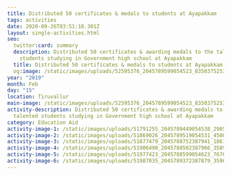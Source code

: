 ```yaml
---
title: Distributed 50 certificates & medals to students at Ayapakkam
tags: activities
date: 2020-09-26T03:51:18.301Z
layout: single-activities.html
seo:
  twitter:card: summary
  description: Distributed 50 certificates & awarding medals to the talented
    students studying in Government high school at Ayapakkam
  title: Distributed 50 certificates & medals to students at Ayapakkam
  og:image: /static/images/uploads/52595376_2045789599054523_8350375253397995520_o_2045789595721190.jpg
year: "2019"
month: Feb
day: "15"
location: Tiruvallur
main-image: /static/images/uploads/52595376_2045789599054523_8350375253397995520_o_2045789595721190.jpg
activity-description: Distributed 50 certificates & awarding medals to the
  talented students studying in Government high school at Ayapakkam
category: Education Aid
activity-image-1: /static/images/uploads/51791255_2045789449054538_290537430719660032_o_2045789442387872.jpg
activity-image-2: /static/images/uploads/51869026_2045789519054531_4500509084868411392_o_2045789515721198.jpg
activity-image-3: /static/images/uploads/51877479_2045788752387941_1861647458417770496_o_2045788739054609.jpg
activity-image-4: /static/images/uploads/51906490_2045788502387966_3589998905997131776_o_2045788499054633.jpg
activity-image-5: /static/images/uploads/51977423_2045788599054623_7670177949835853824_o_2045788592387957.jpg
activity-image-6: /static/images/uploads/51987035_2045789372387879_3596710964923203584_o_2045789369054546.jpg
---
```

